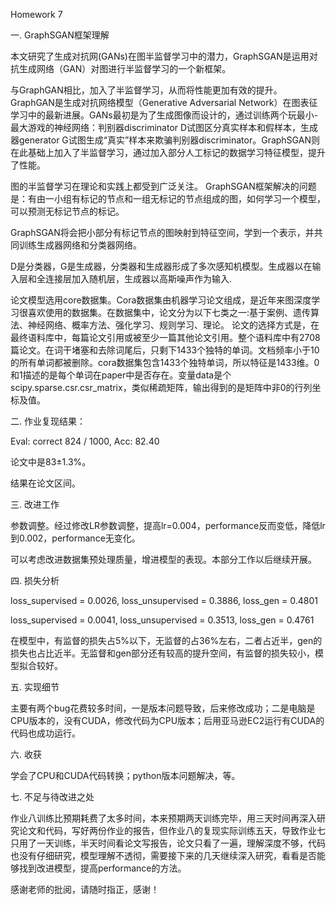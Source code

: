 Homework 7

一. GraphSGAN框架理解

本文研究了生成对抗网(GANs)在图半监督学习中的潜力，GraphSGAN是运用对抗生成网络（GAN）对图进行半监督学习的一个新框架。

与GraphGAN相比，加入了半监督学习，从而将性能更加有效的提升。GraphGAN是生成对抗网络模型（Generative Adversarial Network）在图表征学习中的最新进展。GANs最初是为了生成图像而设计的，通过训练两个玩最小-最大游戏的神经网络：判别器discriminator D试图区分真实样本和假样本，生成器generator G试图生成“真实”样本来欺骗判别器discriminator。GraphSGAN则在此基础上加入了半监督学习，通过加入部分人工标记的数据学习特征模型，提升了性能。

图的半监督学习在理论和实践上都受到广泛关注。 GraphSGAN框架解决的问题是：有由一小组有标记的节点和一组无标记的节点组成的图，如何学习一个模型，可以预测无标记节点的标记。

GraphSGAN将会把小部分有标记节点的图映射到特征空间，学到一个表示，并共同训练生成器网络和分类器网络。

D是分类器，G是生成器，分类器和生成器形成了多次感知机模型。生成器以在输入层和全连接层加入随机层，生成器以高斯噪声作为输入.

论文模型选用core数据集。Cora数据集由机器学习论文组成，是近年来图深度学习很喜欢使用的数据集。在数据集中，论文分为以下七类之一:基于案例、遗传算法、神经网络、概率方法、强化学习、规则学习、理论。
论文的选择方式是，在最终语料库中，每篇论文引用或被至少一篇其他论文引用。整个语料库中有2708篇论文。在词干堵塞和去除词尾后，只剩下1433个独特的单词。文档频率小于10的所有单词都被删除。cora数据集包含1433个独特单词，所以特征是1433维。0和1描述的是每个单词在paper中是否存在。变量data是个scipy.sparse.csr.csr_matrix，类似稀疏矩阵，输出得到的是矩阵中非0的行列坐标及值。

二. 作业复现结果：

Eval: correct 824 / 1000, Acc: 82.40

论文中是83±1.3%。

结果在论文区间。

三. 改进工作

参数调整。经过修改LR参数调整，提高lr=0.004，performance反而变低，降低lr到0.002，performance无变化。

可以考虑改进数据集预处理质量，增进模型的表现。本部分工作以后继续开展。

四. 损失分析

loss_supervised = 0.0026, loss_unsupervised = 0.3886, loss_gen = 0.4801 

loss_supervised = 0.0041, loss_unsupervised = 0.3513, loss_gen = 0.4761

在模型中，有监督的损失占5%以下，无监督的占36%左右，二者占近半，gen的损失也占比近半。无监督和gen部分还有较高的提升空间，有监督的损失较小，模型拟合较好。

五. 实现细节

主要有两个bug花费较多时间，一是版本问题导致，后来修改成功；二是电脑是CPU版本的，没有CUDA，修改代码为CPU版本；后用亚马逊EC2运行有CUDA的代码也成功运行。

六. 收获

学会了CPU和CUDA代码转换；python版本问题解决，等。

七. 不足与待改进之处

作业八训练比预期耗费了太多时间，本来预期两天训练完毕，用三天时间再深入研究论文和代码，写好两份作业的报告，但作业八的复现实际训练五天，导致作业七只用了一天训练，半天时间看论文写报告，论文只看了一遍，理解深度不够，代码也没有仔细研究，模型理解不透彻，需要接下来的几天继续深入研究，看看是否能够找到改进模型，提高performance的方法。

感谢老师的批阅，请随时指正，感谢！

